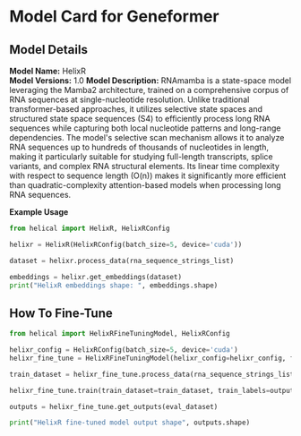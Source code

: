# Model Card for Geneformer

## Model Details

**Model Name:** HelixR  
**Model Versions:** 1.0
**Model Description:** RNAmamba is a state-space model leveraging the Mamba2 architecture, trained on a comprehensive corpus of RNA sequences at single-nucleotide resolution. Unlike traditional transformer-based approaches, it utilizes selective state spaces and structured state space sequences (S4) to efficiently process long RNA sequences while capturing both local nucleotide patterns and long-range dependencies. The model's selective scan mechanism allows it to analyze RNA sequences up to hundreds of thousands of nucleotides in length, making it particularly suitable for studying full-length transcripts, splice variants, and complex RNA structural elements. Its linear time complexity with respect to sequence length (O(n)) makes it significantly more efficient than quadratic-complexity attention-based models when processing long RNA sequences.

**Example Usage**
```python
from helical import HelixR, HelixRConfig

helixr = HelixR(HelixRConfig(batch_size=5, device='cuda'))

dataset = helixr.process_data(rna_sequence_strings_list)

embeddings = helixr.get_embeddings(dataset)
print("HelixR embeddings shape: ", embeddings.shape)
```

## How To Fine-Tune

```python
from helical import HelixRFineTuningModel, HelixRConfig

helixr_config = HelixRConfig(batch_size=5, device='cuda')
helixr_fine_tune = HelixRFineTuningModel(helixr_config=helixr_config, fine_tuning_head='regression', output_size=1)

train_dataset = helixr_fine_tune.process_data(rna_sequence_strings_list)

helixr_fine_tune.train(train_dataset=train_dataset, train_labels=output_labels)

outputs = helixr_fine_tune.get_outputs(eval_dataset)

print("HelixR fine-tuned model output shape", outputs.shape)
```

